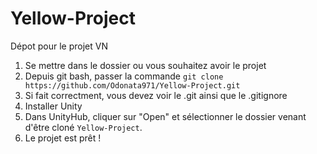 # Yellow-Project
Dépot pour le projet VN 


1) Se mettre dans le dossier ou vous souhaitez avoir le projet
2) Depuis git bash, passer la commande `git clone https://github.com/Odonata971/Yellow-Project.git`
3) Si fait correctment, vous devez voir le .git ainsi que le .gitignore
4) Installer Unity
5) Dans UnityHub, cliquer sur "Open" et sélectionner le dossier venant d'être cloné `Yellow-Project`. 
6) Le projet est prêt !
